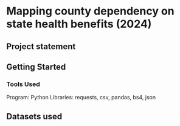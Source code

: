 # Mapping county dependency on state health benefits (2024)

## Project statement



## Getting Started 

### Tools Used 
Program: Python 
Libraries: requests, csv, pandas, bs4, json 

## Datasets used 





